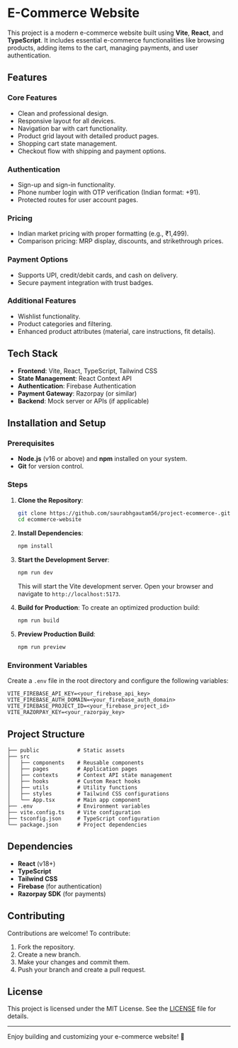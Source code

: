 # E-Commerce Website

This project is a modern e-commerce website built using **Vite**, **React**, and **TypeScript**. It includes essential e-commerce functionalities like browsing products, adding items to the cart, managing payments, and user authentication.

## Features

### Core Features
- Clean and professional design.
- Responsive layout for all devices.
- Navigation bar with cart functionality.
- Product grid layout with detailed product pages.
- Shopping cart state management.
- Checkout flow with shipping and payment options.

### Authentication
- Sign-up and sign-in functionality.
- Phone number login with OTP verification (Indian format: +91).
- Protected routes for user account pages.

### Pricing
- Indian market pricing with proper formatting (e.g., ₹1,499).
- Comparison pricing: MRP display, discounts, and strikethrough prices.

### Payment Options
- Supports UPI, credit/debit cards, and cash on delivery.
- Secure payment integration with trust badges.

### Additional Features
- Wishlist functionality.
- Product categories and filtering.
- Enhanced product attributes (material, care instructions, fit details).

## Tech Stack
- **Frontend**: Vite, React, TypeScript, Tailwind CSS
- **State Management**: React Context API
- **Authentication**: Firebase Authentication
- **Payment Gateway**: Razorpay (or similar)
- **Backend**: Mock server or APIs (if applicable)

## Installation and Setup

### Prerequisites
- **Node.js** (v16 or above) and **npm** installed on your system.
- **Git** for version control.

### Steps
1. **Clone the Repository**:
   ```bash
   git clone https://github.com/saurabhgautam56/project-ecommerce-.git
   cd ecommerce-website
   ```

2. **Install Dependencies**:
   ```bash
   npm install
   ```

3. **Start the Development Server**:
   ```bash
   npm run dev
   ```
   This will start the Vite development server. Open your browser and navigate to `http://localhost:5173`.

4. **Build for Production**:
   To create an optimized production build:
   ```bash
   npm run build
   ```

5. **Preview Production Build**:
   ```bash
   npm run preview
   ```

### Environment Variables
Create a `.env` file in the root directory and configure the following variables:
```env
VITE_FIREBASE_API_KEY=<your_firebase_api_key>
VITE_FIREBASE_AUTH_DOMAIN=<your_firebase_auth_domain>
VITE_FIREBASE_PROJECT_ID=<your_firebase_project_id>
VITE_RAZORPAY_KEY=<your_razorpay_key>
```

## Project Structure
```
├── public            # Static assets
├── src
│   ├── components    # Reusable components
│   ├── pages         # Application pages
│   ├── contexts      # Context API state management
│   ├── hooks         # Custom React hooks
│   ├── utils         # Utility functions
│   ├── styles        # Tailwind CSS configurations
│   └── App.tsx       # Main app component
├── .env              # Environment variables
├── vite.config.ts    # Vite configuration
├── tsconfig.json     # TypeScript configuration
└── package.json      # Project dependencies
```

## Dependencies
- **React** (v18+)
- **TypeScript**
- **Tailwind CSS**
- **Firebase** (for authentication)
- **Razorpay SDK** (for payments)

## Contributing
Contributions are welcome! To contribute:
1. Fork the repository.
2. Create a new branch.
3. Make your changes and commit them.
4. Push your branch and create a pull request.

## License
This project is licensed under the MIT License. See the [LICENSE](LICENSE) file for details.

---

Enjoy building and customizing your e-commerce website! 🚀


